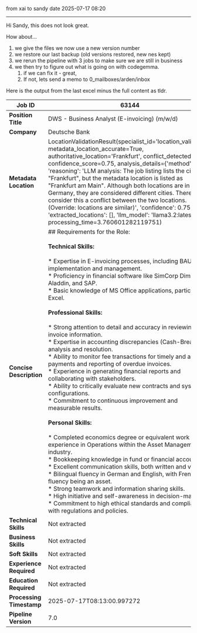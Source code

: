 from xai
to sandy
date 2025-07-17 08:20

---
Hi Sandy, this does not look great.

How about...
1. we give the files we now use a new version number
2. we restore our last backup (old versions restored, new nes kept)
3. we rerun the pipeline with 3 jobs to make sure we are still in business
4. we then try to figure out what is going on with codegemma. 
	1. if we can fix it - great, 
	2. If not, lets send a memo to 0_mailboxes/arden/inbox

Here is the output from the last excel minus the full content as tldr.

| **Job ID**               | 63144                                                                                                                                                                                                                                                                                                                                                                                                                                                                                                                                                                                                                                                                                                                                                                                                                                                                                                                                                                                                                                                                                                                                                                                                                                                                                                                                                                                                                                                                                    |
| ------------------------ | ---------------------------------------------------------------------------------------------------------------------------------------------------------------------------------------------------------------------------------------------------------------------------------------------------------------------------------------------------------------------------------------------------------------------------------------------------------------------------------------------------------------------------------------------------------------------------------------------------------------------------------------------------------------------------------------------------------------------------------------------------------------------------------------------------------------------------------------------------------------------------------------------------------------------------------------------------------------------------------------------------------------------------------------------------------------------------------------------------------------------------------------------------------------------------------------------------------------------------------------------------------------------------------------------------------------------------------------------------------------------------------------------------------------------------------------------------------------------------------------- |
| **Position Title**       | DWS - Business Analyst (E-invoicing) (m/w/d)                                                                                                                                                                                                                                                                                                                                                                                                                                                                                                                                                                                                                                                                                                                                                                                                                                                                                                                                                                                                                                                                                                                                                                                                                                                                                                                                                                                                                                             |
| **Company**              | Deutsche Bank                                                                                                                                                                                                                                                                                                                                                                                                                                                                                                                                                                                                                                                                                                                                                                                                                                                                                                                                                                                                                                                                                                                                                                                                                                                                                                                                                                                                                                                                            |
| **Metadata Location**    | LocationValidationResult(specialist_id='location_validation', metadata_location_accurate=True, authoritative_location='Frankfurt', conflict_detected=False, confidence_score=0.75, analysis_details={'method': 'llm', 'reasoning': 'LLM analysis: The job listing lists the city as "Frankfurt", but the metadata location is listed as "Frankfurt am Main". Although both locations are in Germany, they are considered different cities. Therefore, I consider this a conflict between the two locations. (Override: locations are similar)', 'confidence': 0.75, 'extracted_locations': [], 'llm_model': 'llama3.2:latest'}, processing_time=3.760601282119751)                                                                                                                                                                                                                                                                                                                                                                                                                                                                                                                                                                                                                                                                                                                                                                                                                       |
| **Concise Description**  | ## Requirements for the Role:  <br>  <br>**Technical Skills:**  <br>  <br>* Expertise in E-invoicing processes, including BAU implementation and management.  <br>* Proficiency in financial software like SimCorp Dimension, Aladdin, and SAP.  <br>* Basic knowledge of MS Office applications, particularly Excel.  <br>  <br>**Professional Skills:**  <br>  <br>* Strong attention to detail and accuracy in reviewing invoice information.  <br>* Expertise in accounting discrepancies (Cash-Breaks) analysis and resolution.  <br>* Ability to monitor fee transactions for timely and accurate payments and reporting of overdue invoices.  <br>* Experience in generating financial reports and collaborating with stakeholders.  <br>* Ability to critically evaluate new contracts and system configurations.  <br>* Commitment to continuous improvement and measurable results.  <br>  <br>**Personal Skills:**  <br>  <br>* Completed economics degree or equivalent work experience in Operations within the Asset Management industry.  <br>* Bookkeeping knowledge in fund or financial accounting.  <br>* Excellent communication skills, both written and verbal.  <br>* Bilingual fluency in German and English, with French fluency being an asset.  <br>* Strong teamwork and information sharing skills.  <br>* High initiative and self-awareness in decision-making.  <br>* Commitment to high ethical standards and compliance with regulations and policies. |
| **Technical Skills**     | Not extracted                                                                                                                                                                                                                                                                                                                                                                                                                                                                                                                                                                                                                                                                                                                                                                                                                                                                                                                                                                                                                                                                                                                                                                                                                                                                                                                                                                                                                                                                            |
| **Business Skills**      | Not extracted                                                                                                                                                                                                                                                                                                                                                                                                                                                                                                                                                                                                                                                                                                                                                                                                                                                                                                                                                                                                                                                                                                                                                                                                                                                                                                                                                                                                                                                                            |
| **Soft Skills**          | Not extracted                                                                                                                                                                                                                                                                                                                                                                                                                                                                                                                                                                                                                                                                                                                                                                                                                                                                                                                                                                                                                                                                                                                                                                                                                                                                                                                                                                                                                                                                            |
| **Experience Required**  | Not extracted                                                                                                                                                                                                                                                                                                                                                                                                                                                                                                                                                                                                                                                                                                                                                                                                                                                                                                                                                                                                                                                                                                                                                                                                                                                                                                                                                                                                                                                                            |
| **Education Required**   | Not extracted                                                                                                                                                                                                                                                                                                                                                                                                                                                                                                                                                                                                                                                                                                                                                                                                                                                                                                                                                                                                                                                                                                                                                                                                                                                                                                                                                                                                                                                                            |
| **Processing Timestamp** | 2025-07-17T08:13:00.997272                                                                                                                                                                                                                                                                                                                                                                                                                                                                                                                                                                                                                                                                                                                                                                                                                                                                                                                                                                                                                                                                                                                                                                                                                                                                                                                                                                                                                                                               |
| **Pipeline Version**     | 7.0                                                                                                                                                                                                                                                                                                                                                                                                                                                                                                                                                                                                                                                                                                                                                                                                                                                                                                                                                                                                                                                                                                                                                                                                                                                                                                                                                                                                                                                                                      |